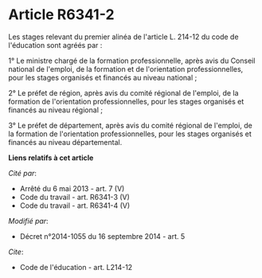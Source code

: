 # Article R6341-2

Les stages relevant du premier alinéa de l'article L. 214-12 du code de l'éducation sont agréés par : 

1° Le ministre chargé de la formation professionnelle, après avis du Conseil national de l'emploi, de la formation et de
l'orientation professionnelles, pour les stages organisés et financés au niveau national ; 

2° Le préfet de région, après avis du comité régional de l'emploi, de la formation de l'orientation professionnelles, pour
les stages organisés et financés au niveau régional ; 

3° Le préfet de département, après avis du comité régional de l'emploi, de la formation de l'orientation professionnelles,
pour les stages organisés et financés au niveau départemental.

**Liens relatifs à cet article**

_Cité par_:

  - Arrêté du 6 mai 2013 - art. 7 (V)
  - Code du travail - art. R6341-3 (V)
  - Code du travail - art. R6341-4 (V)

_Modifié par_:

  - Décret n°2014-1055 du 16 septembre 2014 - art. 5

_Cite_:

  - Code de l'éducation - art. L214-12
